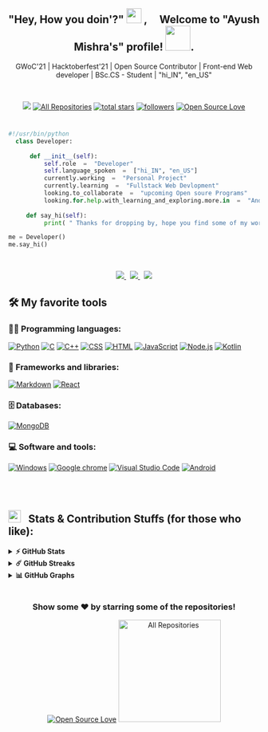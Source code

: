 <!-- ---------------------------------------------------------------------------------------- -->

<div align="center">
<h2> "Hey, How you doin'?" <img src="https://emojis.slackmojis.com/emojis/images/1531849430/4246/blob-sunglasses.gif?1531849430" width="30"/> ,  &nbsp; &nbsp; Welcome to  "Ayush  Mishra's"  profile!  <img src="https://github.com/TheDudeThatCode/TheDudeThatCode/blob/master/Assets/Developer.gif" width="50px">. </h2>
     <p>  GWoC'21  |  Hacktoberfest'21  |  Open Source Contributor  |  Front-end Web developer  |  BSc.CS - Student  |  "hi_IN", "en_US"  </p>
</div> 

<br>

<!-- ---------------------------------------------------------------------------------------- -->

<p align="center">
  <a href="https://visitorbadge.io/status?path=https%3A%2F%2Fgithub.com%2Fayush-sleeping"><img src="https://api.visitorbadge.io/api/visitors?path=https%3A%2F%2Fgithub.com%2Fayush-sleeping&countColor=%237B1E7A" /></a>
  <a href="https://github.com/ayush-sleeping?tab=repositories"><img alt="All Repositories" title="All Repositories" src="https://custom-icon-badges.herokuapp.com/badge/-All%20Repos-2962FF?style=for-the-badge&logoColor=white&logo=repo"/></a>
  <a href="https://github.com/ayush-sleeping?tab=repositories&sort=stargazers">
    <img alt="total stars" title="Total stars on GitHub" src="https://custom-icon-badges.herokuapp.com/badge/dynamic/json?logo=star&color=55960c&labelColor=488207&label=Stars&style=for-the-badge&query=%24.stars&url=https://api.github-star-counter.workers.dev/user/ayush-sleeping"/></a>
  <a href="https://github.com/ayush-sleeping?tab=followers">
    <img alt="followers" title="Follow me on Github" src="https://custom-icon-badges.herokuapp.com/github/followers/ayush-sleeping?color=236ad3&labelColor=1155ba&style=for-the-badge&logo=person-add&label=Follow&logoColor=white"/></a>
  <a href="#"><img alt="Open Source Love" src="https://img.shields.io/badge/dynamic/json?logo=github&label=GitHub%20Forks&style=for-the-badge&query=%24.forks&url=https://api.github-star-counter.workers.dev/user/ayush-sleeping" > </a>
     
</p>

<!-- ---------------------------------------------------------------------------------------------------------------------------------------------------------------->

#
```python
#!/usr/bin/python
  class Developer:
  
      def __init__(self):
          self.role  =  "Developer"
          self.language_spoken  =  ["hi_IN", "en_US"]
          currently.working  =  "Personal Project"
          currently.learning  =  "Fullstack Web Devlopment"
          looking.to_collaborate  =  "upcoming Open soure Programs"
          looking.for.help.with_learning_and_exploring.more.in  =  "Android Devlopment"
        
     def say_hi(self):
          print( " Thanks for dropping by, hope you find some of my work interesting. " )

me = Developer()
me.say_hi()
```
<br>

<!-- ----------------------------------------------------------------------------------------------------------------------------------------------------------------->

<div align="center"> 
     <p> 
          <a href="https://www.linkedin.com/in/ayush-b-m/">
<img src="https://img.shields.io/badge/LinkedIn-0077B5?style=for-the-badge&logo=linkedin&logoColor=white"  > </a>  &nbsp; 

<a href="https://twitter.com/AyushBM1">
<img src="https://img.shields.io/badge/Twitter-1DA1F2?style=for-the-badge&logo=twitter&logoColor=white"  > </a>  &nbsp; 
          
<a href="https://www.instagram.com/ayush.bm/">
<img src="https://img.shields.io/badge/Instagram-E4405F?style=for-the-badge&logo=instagram&logoColor=white"  > </a>
          
          
</p>
</div>

<!-- ----------------------------------------------------------------------------------------------------------------------------------------------------------------->


## 🛠️ My favorite tools
 
### 👨‍💻 Programming languages:
<p>
<a href="#"><img alt="Python" src="https://img.shields.io/badge/Python-3776AB?style=for-the-badge&logo=python&logoColor=white"  ></a>
<a href="#"><img alt="C" src="https://img.shields.io/badge/C-00599C?style=for-the-badge&logo=c&logoColor=white"   ></a>
<a href="#"><img alt="C++" src="https://img.shields.io/badge/C%2B%2B-00599C?style=for-the-badge&logo=c%2B%2B&logoColor=white"  ></a>
<a href="#"><img alt="CSS" src="https://img.shields.io/badge/CSS3-1572B6?style=for-the-badge&logo=css3&logoColor=white"  ></a>
<a href="#"><img alt="HTML" src="https://img.shields.io/badge/HTML5-E34F26?style=for-the-badge&logo=html5&logoColor=white"  ></a>
<a href="#"><img alt="JavaScript" src="https://img.shields.io/badge/JavaScript-323330?style=for-the-badge&logo=javascript&logoColor=F7DF1E"  ></a>
<a href="#"><img alt="Node.js" src="https://img.shields.io/badge/Node.js-339933?style=for-the-badge&logo=nodedotjs&logoColor=white"  ></a>
<a href="#"><img alt="Kotlin" src="https://img.shields.io/badge/Kotlin-0095D5?&style=for-the-badge&logo=kotlin&logoColor=white"  ></a>
</p>

<!-- ---------------------------------------------------------------------------------------- -->

### 🧰 Frameworks and libraries:
<p>
     <a href="#"><img alt="Markdown" src="https://img.shields.io/badge/Markdown-000000?style=for-the-badge&logo=markdown&logoColor=white"  ></a>
     <a href="#"><img alt="React" src="https://img.shields.io/badge/React-20232A?style=for-the-badge&logo=react&logoColor=61DAFB"  ></a>
</p>

<!-- ---------------------------------------------------------------------------------------- -->

### 🗄️ Databases: 
<p>
<a href="#"><img alt="MongoDB" src ="https://img.shields.io/badge/MongoDB-4EA94B?style=for-the-badge&logo=mongodb&logoColor=white"   ></a>
</p>

<!-- ---------------------------------------------------------------------------------------- -->

### 💻 Software and tools:
<p>
 <a href="#"><img alt="Windows" src="https://img.shields.io/badge/Windows-0078D6?style=for-the-badge&logo=windows&logoColor=white"  ></a>
 <a href="#"><img alt="Google chrome" src="https://img.shields.io/badge/Google_chrome-4285F4?style=for-the-badge&logo=Google-chrome&logoColor=white"  ></a>
<a href="#"><img alt="Visual Studio Code" src="https://img.shields.io/badge/Visual_Studio-5C2D91?style=for-the-badge&logo=visual%20studio&logoColor=white"  ></a>
<a href="#"><img alt="Android" src="https://img.shields.io/badge/Android-3DDC84?style=for-the-badge&logo=android&logoColor=white"  ></a>
</p>

<br />
<br>
<!-- ---------------------------------------------------------------------------------------------------------------------------------------------------------------->


## <img src='https://media1.giphy.com/media/du3J3cXyzhj75IOgvA/giphy.gif?cid=ecf05e47x2g034i9pzwtzzsd3xgg2w9nr94t4tflbbgo3008&rid=giphy.gif' width='25px'>  &nbsp;  Stats & Contribution Stuffs (for those who like):


<!-- ---------------------------------------------------------------------------------------- -->


<details>
  <summary><b>⚡ GitHub Stats</b></summary>
     <br />
     <div>
     <a href="https://github.com/anuraghazra/github-readme-stats" title="Go to Source">
      <img height="165em" src="https://github-readme-stats.vercel.app/api?username=ayush-sleeping&show_icons=true&theme=react&border_color=61dafb&hide_border=true" />
    </a>
     <a href="https://github.com/anuraghazra/github-readme-stats">
      <img height="165em" src="https://github-readme-stats.vercel.app/api/top-langs/?username=ayush-sleeping&hide=c%23,powershell,Mathematica,Ruby,Objective-C,Objective-C%2b%2b,Cuda&title_color=61dafb&text_color=ffffff&icon_color=61dafb&bg_color=20232a&langs_count=8&layout=compact&border_color=61dafb&hide_border=true" />
    </a>
</div>
     </details>
     
<!-- ---------------------------------------------------------------------------------------- -->

<details>	
  <summary><b>☄️ GitHub Streaks</b></summary>
     <br />
     <div>
     <a href="https://github.com/denvercoder1/github-readme-streak-stats" title="Go to Source">
     <img height="180em" src="https://github-readme-streak-stats.herokuapp.com/?user=ayush-sleeping&theme=react&border=61dafb&hide_border=true" />
    </a>
     </div>
</details>

<!-- ---------------------------------------------------------------------------------------- -->

<details>
     <summary><b>📊 GitHub Graphs </b></summary>
     <br />
     <div>
          <img src="https://activity-graph.herokuapp.com/graph?username=ayush-sleeping&theme=react-dark&bg_color=20232a&hide_border=true" width="100%"/>
     </div>
</details>

<!-- ----------------------------------------------------------------------------------------------------------------------------------------------------------------->

#

<div align="center">
     
### Show some ❤️ by starring some of the repositories!
     
     
</div>
<p align="center">
     <a href="#"><img alt="Open Source Love" src="https://badges.frapsoft.com/os/v1/open-source.svg?v=102"  ></a>
  <a href="https://github.com/ayush-sleeping/All-my-work..."><img alt="All Repositories" title="All Repositories" src="https://img.shields.io/badge/All%20My%20Contribution-%20Repository-red" width="205" /></a>
</p> 

<!-- ----------------------------------------------------------------------------------------------------------------------------------------------------------------->


<!-- ------------------------------------------------------------------------------------------------------------------------------------------------------------------>
